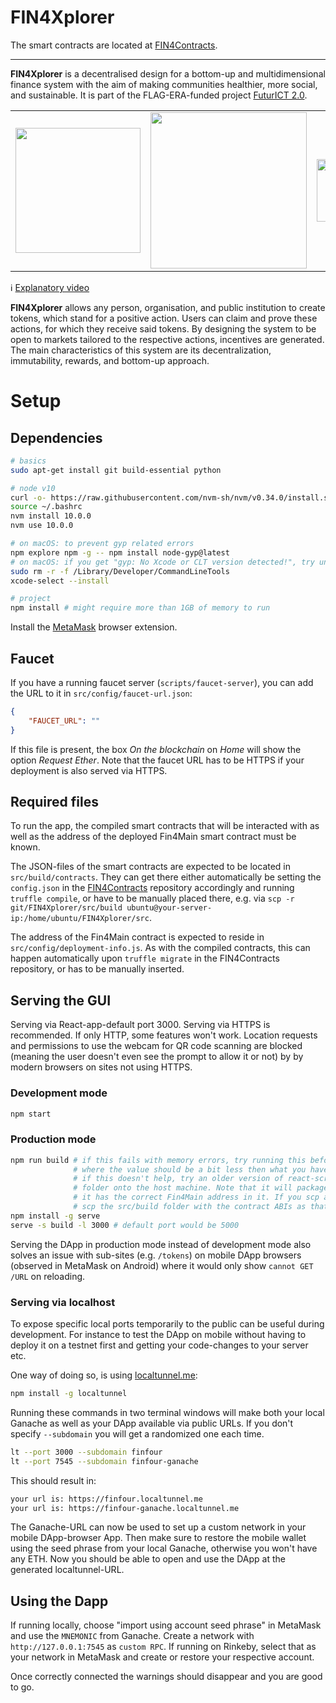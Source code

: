 # FIN4Xplorer

The smart contracts are located at [FIN4Contracts](https://github.com/FuturICT2/FIN4Contracts).

<hr>

**FIN4Xplorer** is a decentralised design for a bottom-up and multidimensional finance system with the aim of making communities healthier, more social, and sustainable. It is part of the FLAG-ERA-funded project [FuturICT 2.0](https://futurict2.eu/).

<table border="0"><tr>
<td>
<a href="https://futurict2.eu/"><img src="public/project-logos/fin4x_11_with_round_dots.png" width="200" ></a></td>
<td>
<a href="https://futurict2.eu/"><img src="public/project-logos/FuturICT2_logo_on_white.png" width="250" ></a></td>
<td>
<img src="public/project-logos/Fin4_logo_on_white.jpg" width="100">
</td></tr></table>

ℹ️ [Explanatory video](http://www.youtube.com/watch?v=oNlKdHjvExo)

**FIN4Xplorer** allows any person, organisation, and public institution to create tokens, which stand for a positive action. Users can claim and prove these actions, for which they receive said tokens. By designing the system to be open to markets tailored to the respective actions, incentives are generated. The main characteristics of this system are its decentralization, immutability, rewards, and bottom-up approach.

# Setup

## Dependencies

```sh
# basics
sudo apt-get install git build-essential python

# node v10
curl -o- https://raw.githubusercontent.com/nvm-sh/nvm/v0.34.0/install.sh | bash
source ~/.bashrc
nvm install 10.0.0
nvm use 10.0.0

# on macOS: to prevent gyp related errors
npm explore npm -g -- npm install node-gyp@latest
# on macOS: if you get "gyp: No Xcode or CLT version detected!", try un- and then reinstalling the XCode Command Line Tools:
sudo rm -r -f /Library/Developer/CommandLineTools
xcode-select --install

# project
npm install # might require more than 1GB of memory to run
```

Install the [MetaMask](https://metamask.io/) browser extension.

## Faucet

If you have a running faucet server (`scripts/faucet-server`), you can add the URL to it in `src/config/faucet-url.json`:

```json
{
    "FAUCET_URL": ""
}
```
If this file is present, the box *On the blockchain* on *Home* will show the option *Request Ether*. Note that the faucet URL has to be HTTPS if your deployment is also served via HTTPS.

## Required files

To run the app, the compiled smart contracts that will be interacted with as well as the address of the deployed Fin4Main smart contract must be known.

The JSON-files of the smart contracts are expected to be located in `src/build/contracts`. They can get there either automatically be setting the `config.json` in the [FIN4Contracts](https://github.com/FuturICT2/FIN4Contracts) repository accordingly and running `truffle compile`, or have to be manually placed there, e.g. via `scp -r git/FIN4Xplorer/src/build ubuntu@your-server-ip:/home/ubuntu/FIN4Xplorer/src`.

The address of the Fin4Main contract is expected to reside in `src/config/deployment-info.js`. As with the compiled contracts, this can happen automatically upon `truffle migrate` in the FIN4Contracts repository, or has to be manually inserted.

## Serving the GUI

Serving via React-app-default port 3000. Serving via HTTPS is recommended. If only HTTP, some features won't work. Location requests and permissions to use the webcam for QR code scanning are blocked (meaning the user doesn't even see the prompt to allow it or not) by by modern browsers on sites not using HTTPS.

### Development mode

```sh
npm start
```

### Production mode

```sh
npm run build # if this fails with memory errors, try running this before: export NODE_OPTIONS=--max_old_space_size=1500
              # where the value should be a bit less then what you have available (check with the 'free' command)
              # if this doesn't help, try an older version of react-scripts or try building locally and then scp-ing the build
              # folder onto the host machine. Note that it will package deployment-info.js as you have it locally, make sure
              # it has the correct Fin4Main address in it. If you scp a locally built build-folder, there is no need to also
              # scp the src/build folder with the contract ABIs as that is packed already.
npm install -g serve
serve -s build -l 3000 # default port would be 5000
```

Serving the DApp in production mode instead of development mode also solves an issue with sub-sites (e.g. `/tokens`) on mobile DApp browsers (observed in MetaMask on Android) where it would only show `cannot GET /URL` on reloading.

### Serving via localhost

To expose specific local ports temporarily to the public can be useful during development. For instance to test the DApp on mobile without having to deploy it on a testnet first and getting your code-changes to your server etc.

One way of doing so, is using [localtunnel.me](https://localtunnel.me/):

```sh
npm install -g localtunnel
```

Running these commands in two terminal windows will make both your local Ganache as well as your DApp available via public URLs. If you don't specify `--subdomain` you will get a randomized one each time.

```sh
lt --port 3000 --subdomain finfour
lt --port 7545 --subdomain finfour-ganache
```

This should result in:

```sh
your url is: https://finfour.localtunnel.me
your url is: https://finfour-ganache.localtunnel.me
```

The Ganache-URL can now be used to set up a custom network in your mobile DApp-browser App. Then make sure to restore the mobile wallet using the seed phrase from your local Ganache, otherwise you won't have any ETH. Now you should be able to open and use the DApp at the generated localtunnel-URL.

## Using the Dapp

If running locally, choose "import using account seed phrase" in MetaMask and use the `MNEMONIC` from Ganache. Create a network with `http://127.0.0.1:7545` as `custom RPC`. If running on Rinkeby, select that as your network in MetaMask and create or restore your respective account.

Once correctly connected the warnings should disappear and you are good to go.
